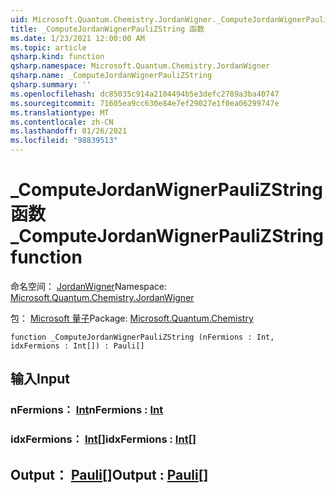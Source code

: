 ```yaml
---
uid: Microsoft.Quantum.Chemistry.JordanWigner._ComputeJordanWignerPauliZString
title: _ComputeJordanWignerPauliZString 函数
ms.date: 1/23/2021 12:00:00 AM
ms.topic: article
qsharp.kind: function
qsharp.namespace: Microsoft.Quantum.Chemistry.JordanWigner
qsharp.name: _ComputeJordanWignerPauliZString
qsharp.summary: ''
ms.openlocfilehash: dc85035c914a2104494b5e3defc2789a3ba40747
ms.sourcegitcommit: 71605ea9cc630e84e7ef29027e1f0ea06299747e
ms.translationtype: MT
ms.contentlocale: zh-CN
ms.lasthandoff: 01/26/2021
ms.locfileid: "98839513"
---
```

# <a name="_computejordanwignerpaulizstring-function"></a><span data-ttu-id="51869-102">_ComputeJordanWignerPauliZString 函数</span><span class="sxs-lookup"><span data-stu-id="51869-102">_ComputeJordanWignerPauliZString function</span></span>

<span data-ttu-id="51869-103">命名空间： [JordanWigner](xref:Microsoft.Quantum.Chemistry.JordanWigner)</span><span class="sxs-lookup"><span data-stu-id="51869-103">Namespace: [Microsoft.Quantum.Chemistry.JordanWigner](xref:Microsoft.Quantum.Chemistry.JordanWigner)</span></span>

<span data-ttu-id="51869-104">包： [Microsoft 量子](https://nuget.org/packages/Microsoft.Quantum.Chemistry)</span><span class="sxs-lookup"><span data-stu-id="51869-104">Package: [Microsoft.Quantum.Chemistry](https://nuget.org/packages/Microsoft.Quantum.Chemistry)</span></span>




```qsharp
function _ComputeJordanWignerPauliZString (nFermions : Int, idxFermions : Int[]) : Pauli[]
```


## <a name="input"></a><span data-ttu-id="51869-105">输入</span><span class="sxs-lookup"><span data-stu-id="51869-105">Input</span></span>

### <a name="nfermions--int"></a><span data-ttu-id="51869-106">nFermions： [Int](xref:microsoft.quantum.lang-ref.int)</span><span class="sxs-lookup"><span data-stu-id="51869-106">nFermions : [Int](xref:microsoft.quantum.lang-ref.int)</span></span>




### <a name="idxfermions--int"></a><span data-ttu-id="51869-107">idxFermions： [Int](xref:microsoft.quantum.lang-ref.int)[]</span><span class="sxs-lookup"><span data-stu-id="51869-107">idxFermions : [Int](xref:microsoft.quantum.lang-ref.int)[]</span></span>





## <a name="output--pauli"></a><span data-ttu-id="51869-108">Output： [Pauli](xref:microsoft.quantum.lang-ref.pauli)[]</span><span class="sxs-lookup"><span data-stu-id="51869-108">Output : [Pauli](xref:microsoft.quantum.lang-ref.pauli)[]</span></span>

